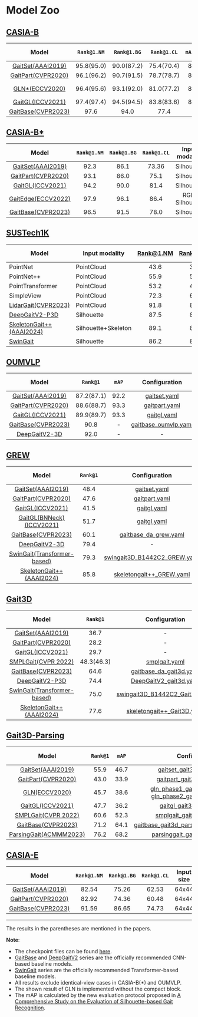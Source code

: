 # Model Zoo

##  [CASIA-B](http://www.cbsr.ia.ac.cn/english/Gait%20Databases.asp)                                                                                          

|                            Model                             | `Rank@1.NM` | `Rank@1.BG` | `Rank@1.CL` | `mAP.NM` | `mAP.BG` | `mAP.CL` |                        Configuration                         | Input Size | Download checkpoint |
| :----------------------------------------------------------: | :---------: | :---------: | :---------: | :------: | :------: | :------: | :----------------------------------------------------------: | :--------: | :-----------------: |
|  [GaitSet(AAAI2019)](https://arxiv.org/pdf/1811.06186.pdf)   | 95.8(95.0)  | 90.0(87.2)  | 75.4(70.4)  |   85.9   |   81.4   |   77.0   |       [gaitset.yaml](../configs/gaitset/gaitset.yaml)        |   64x44    |          -          |
| [GaitPart(CVPR2020)](https://openaccess.thecvf.com/content_CVPR_2020/papers/Fan_GaitPart_Temporal_Part-Based_Model_for_Gait_Recognition_CVPR_2020_paper.pdf) | 96.1(96.2)  | 90.7(91.5)  | 78.7(78.7)  |   84.8   |   81.1   |   75.5   |      [gaitpart.yaml](../configs/gaitpart/gaitpart.yaml)      |   64x44    |          -          |
| [GLN*(ECCV2020)](http://home.ustc.edu.cn/~saihui/papers/eccv2020_gln.pdf) | 96.4(95.6)  | 93.1(92.0)  | 81.0(77.2)  |   89.3   |   87.0   |   82.6   | [gln_phase1.yaml](../configs/gln/gln_phase1.yaml), [gln_phase2.yaml](../configs/gln/gln_phase2.yaml) |   128x88   |          -          |
| [GaitGL(ICCV2021)](https://openaccess.thecvf.com/content/ICCV2021/papers/Lin_Gait_Recognition_via_Effective_Global-Local_Feature_Representation_and_Local_Temporal_ICCV_2021_paper.pdf) | 97.4(97.4)  | 94.5(94.5)  | 83.8(83.6)  |   86.2   |   84.4   |   79.8   |         [gaitgl.yaml](../configs/gaitgl/gaitgl.yaml)         |   64x44    |          -          |
|    [GaitBase(CVPR2023)](https://arxiv.org/abs/2211.06597)    |    97.6     |    94.0     |    77.4     |    -     |    -     |    -     | [gaitbase_da_casiab.yaml](../configs/gaitbase/gaitbase_da_casiab.yaml) |   64x44    |          -          |

##  [CASIA-B*](http://www.cbsr.ia.ac.cn/english/Gait%20Databases.asp)

|                                                                                          Model                                                                                          | `Rank@1.NM` | `Rank@1.BG` | `Rank@1.CL` | Input modality  |                          Configuration                           |
| :-------------------------------------------------------------------------------------------------------------------------------------------------------------------------------------: | :---------: | :---------: | :---------: | :-------------: | :--------------------------------------------------------------: |
|                                                                [GaitSet(AAAI2019)](https://arxiv.org/pdf/1811.06186.pdf)                                                                |    92.3     |    86.1     |    73.36    |   Silhouette    |         [gaitset.yaml](../configs/gaitset/gaitset.yaml)          |
|                                                   [GaitPart(CVPR2020)](https://openaccess.thecvf.com/content_CVPR_2020/papers/Fan_GaitPart_Temporal_Part-Based_Model_for_Gait_Recognition_CVPR_2020_paper.pdf)                                                    |    93.1     |    86.0     |    75.1     |   Silhouette    |        [gaitpart.yaml](../configs/gaitpart/gaitpart.yaml)        |
| [GaitGL(ICCV2021)](https://openaccess.thecvf.com/content/ICCV2021/papers/Lin_Gait_Recognition_via_Effective_Global-Local_Feature_Representation_and_Local_Temporal_ICCV_2021_paper.pdf) |    94.2     |    90.0     |    81.4     |   Silhouette    |           [gaitgl.yaml](../configs/gaitgl/gaitgl.yaml)           |
|                                                                 [GaitEdge(ECCV2022)](https://arxiv.org/abs/2203.03972)                                                                  |    97.9     |    96.1     |    86.4     | RGB, Silhouette | [phase2_gaitedge.yaml](../configs/gaitedge/phase2_gaitedge.yaml) |
|                                                                      [GaitBase(CVPR2023)](https://arxiv.org/abs/2211.06597)                                                                       |    96.5     |    91.5     |    78.0     |   Silhouette    |                                -                                 |

##  [SUSTech1K](http://lidargait.github.io)

| Model                                                        | Input modality      | Rank@1.NM | Rank@1.BG | Rank@1.CL | Rank@1.CR | Rank@1.UB | Rank@1.UF | Rank@1.OC | Rank@1.NT | Rank@1.ALL | Rank@5.ALL |                     Download checkpoint                      |
| ------------------------------------------------------------ | ------------------- | :-------: | :-------: | :-------: | :-------: | :-------: | :-------: | :-------: | :-------: | :--------: | :--------: | :----------------------------------------------------------: |
| PointNet                                                     | PointCloud          |   43.6    |   37.3    |   25.7    |   28.8    |   19.9    |   30.1    |   44.3    |   27.4    |    31.3    |    59.8    |                              -                               |
| PointNet++                                                   | PointCloud          |   55.9    |   52.2    |   41.6    |   49.6    |   47.8    |   45.9    |   54.2    |   52.5    |    50.8    |    82.4    |                              -                               |
| PointTransformer                                             | PointCloud          |   53.2    |   48.1    |   32.1    |   43.2    |   39.1    |   41.8    |   47.9    |   47.1    |    44.4    |    76.7    |                              -                               |
| SimpleView                                                   | PointCloud          |   72.3    |   68.8    |   57.2    |   63.3    |   49.2    |   62.5    |   79.7    |   66.5    |    64.8    |    85.8    |                              -                               |
| [LidarGait(CVPR2023)](https://lidargait.github.io)           | PointCloud          |   91.8    |   88.6    |   74.6    |    89     |   67.5    |   80.9    |   94.5    |   90.4    |    86.8    |    96.1    |                              -                               |
| [DeepGaitV2-P3D]((https://arxiv.org/pdf/2303.03301.pdf))     | Silhouette          |   87.5    |   84.1    |   53.4    |   81.3    |   86.2    |   84.8    |   88.5    |   28.8    |    82.4    |    92.6    | [model](https://huggingface.co/opengait/OpenGait/blob/main/SUSTech1K/DeepGaitV2/DeepGaitV2/checkpoints/DeepGaitV2_30_DA-50000.pt) |
| [SkeletonGait++(AAAI2024)](https://ojs.aaai.org/index.php/AAAI/article/view/27933/27887) | Silhouette+Skeleton |   89.1    |   87.2    |   55.3    |   85.3    |   87.3    |   87.6    |   91.3    |   47.9    |    85.6    |    95.0    | [model](https://huggingface.co/opengait/OpenGait/blob/main/SUSTech1K/SkeletonGaitPP/SkeletonGaitPP/checkpoints/SkeletonGaitPP_30_DA-50000.pt) |
| [SwinGait]((https://arxiv.org/pdf/2303.03301.pdf))           | Silhouette          |   86.2    |   81.3    |   47.4    |   79.3    |   81.6    |   83.1    |   85.6    |   28.5    |    79.7    |    91.8    |                              -                               |

## [OUMVLP](http://www.am.sanken.osaka-u.ac.jp/BiometricDB/GaitMVLP.html)
|                                                                                          Model                                                                                          |  `Rank@1`  | `mAP` |                       Configuration                       | Input Size | Inference Time | Model Size | Download checkpoint |
| :-------------------------------------------------------------------------------------------------------------------------------------------------------------------------------------: | :--------: | :---: | :-------------------------------------------------------: | :--------: | :------------: | :--------: | :--------: |
|                                                                [GaitSet(AAAI2019)](https://arxiv.org/pdf/1811.06186.pdf)                                                                | 87.2(87.1) | 92.2  |  [gaitset.yaml](../configs/gaitset/gaitset_OUMVLP.yaml)   |   64x44    |     1m26s      |   6.31M    |   -   |
|                                                   [GaitPart(CVPR2020)](https://openaccess.thecvf.com/content_CVPR_2020/papers/Fan_GaitPart_Temporal_Part-Based_Model_for_Gait_Recognition_CVPR_2020_paper.pdf)                                                    | 88.6(88.7) | 93.3  | [gaitpart.yaml](../configs/gaitpart/gaitpart_OUMVLP.yaml) |   64x44    |     8m04s      |   3.78M    |   -   |
| [GaitGL(ICCV2021)](https://openaccess.thecvf.com/content/ICCV2021/papers/Lin_Gait_Recognition_via_Effective_Global-Local_Feature_Representation_and_Local_Temporal_ICCV_2021_paper.pdf) | 89.9(89.7) | 93.3  |    [gaitgl.yaml](../configs/gaitgl/gaitgl_OUMVLP.yaml)    |   64x44    |     5m23s      |   95.62M   |   -   |
|                                                                      [GaitBase(CVPR2023)](https://openaccess.thecvf.com/content/CVPR2023/papers/Fan_OpenGait_Revisiting_Gait_Recognition_Towards_Better_Practicality_CVPR_2023_paper.pdf)                                                                       |    90.8    |   -   |                             [gaitbase_oumvlp.yaml](../configs/gaitbase/gaitbase_oumvlp.yaml)                          | 64x44 |  -  |       -        |       -       |
|                                                                          [DeepGaitV2-3D](https://arxiv.org/pdf/2303.03301.pdf)                                                                           |   92.0   |                            -                           |  -  |   64x44    |       -        |     -      |     -     |

## [GREW](https://www.grew-benchmark.org)
|                            Model                             | `Rank@1` |                        Configuration                         | Input Size |   Input modality    | Inference Time | Model Size |
| :----------------------------------------------------------: | :------: | :----------------------------------------------------------: | :--------: | :-----------------: | :------------: | :--------: |
|  [GaitSet(AAAI2019)](https://arxiv.org/pdf/1811.06186.pdf)   |   48.4   |     [gaitset.yaml](../configs/gaitset/gaitset_GREW.yaml)     |   64x44    |     Silhouette      |       -        |     -      |
| [GaitPart(CVPR2020)](https://openaccess.thecvf.com/content_CVPR_2020/papers/Fan_GaitPart_Temporal_Part-Based_Model_for_Gait_Recognition_CVPR_2020_paper.pdf) |   47.6   |   [gaitpart.yaml](../configs/gaitpart/gaitpart_GREW.yaml)    |   64x44    |     Silhouette      |       -        |     -      |
| [GaitGL(ICCV2021)](https://openaccess.thecvf.com/content/ICCV2021/papers/Lin_Gait_Recognition_via_Effective_Global-Local_Feature_Representation_and_Local_Temporal_ICCV_2021_paper.pdf) |   41.5   |      [gaitgl.yaml](../configs/gaitgl/gaitgl_GREW.yaml)       |   64x44    |     Silhouette      |       -        |     -      |
| [GaitGL(BNNeck)(ICCV2021)](https://openaccess.thecvf.com/content/ICCV2021/papers/Lin_Gait_Recognition_via_Effective_Global-Local_Feature_Representation_and_Local_Temporal_ICCV_2021_paper.pdf) |   51.7   |   [gaitgl.yaml](../configs/gaitgl/gaitgl_GREW_BNNeck.yaml)   |   64x44    |     Silhouette      |       -        |     -      |
| [GaitBase(CVPR2023)](https://openaccess.thecvf.com/content/CVPR2023/papers/Fan_OpenGait_Revisiting_Gait_Recognition_Towards_Better_Practicality_CVPR_2023_paper.pdf) |   60.1   | [gaitbase_da_grew.yaml](../configs/gaitbase/gaitbase_da_grew.yaml) |   64x44    |     Silhouette      |       -        |     -      |
|    [DeepGaitV2-3D](https://arxiv.org/pdf/2303.03301.pdf)     |   79.4   |                              -                               |   64x44    |     Silhouette      |       -        |     -      |
| [SwinGait(Transformer-based)](https://arxiv.org/pdf/2303.03301.pdf) |   79.3   | [swingait3D_B1442C2_GREW.yaml](../configs/swingait/swingait3D_B1442C2_GREW.yaml) |   64x44    |     Silhouette      |       -        |     -      |
| [SkeletonGait++(AAAI2024)](https://ojs.aaai.org/index.php/AAAI/article/view/27933/27887) |   85.8   | [skeletongait++_GREW.yaml](../configs/skeletongait/skeletongait++_GREW.yaml) |   64x44    | Silhouette+Skeleton |       -        |     -      |


## [Gait3D](https://github.com/Gait3D/Gait3D-Benchmark)
|                                                                                          Model                                                                                          | `Rank@1` | Configuration | Input Size | Input modality | Download checkpoint |
| :-------------------------------------------------------------------------------------------------------------------------------------------------------------------------------------: | :------: | :-----------: | :--------: | :--------: | --------------------------------------------------------------------------------------------------------------------------------------------------------------------------------------- |
|                                                                [GaitSet(AAAI2019)](https://arxiv.org/pdf/1811.06186.pdf)                                                                |   36.7   |       -       |   64x44    | Silhouette | - |
|                                                   [GaitPart(CVPR2020)](https://openaccess.thecvf.com/content_CVPR_2020/papers/Fan_GaitPart_Temporal_Part-Based_Model_for_Gait_Recognition_CVPR_2020_paper.pdf)                                                    |   28.2   |       -       |   64x44    | Silhouette | - |
| [GaitGL(ICCV2021)](https://openaccess.thecvf.com/content/ICCV2021/papers/Lin_Gait_Recognition_via_Effective_Global-Local_Feature_Representation_and_Local_Temporal_ICCV_2021_paper.pdf) |   29.7   |       -       |   64x44    | Silhouette | - |
|                                                                      [SMPLGait(CVPR 2022)](https://gait3d.github.io/)                                                                       |   48.3(46.3)   |       [smplgait.yaml](../configs/smplgait/smplgait.yaml)       |   64x44    | Silhouette + SMPL| - |
|                                                                      [GaitBase(CVPR2023)](https://openaccess.thecvf.com/content/CVPR2023/papers/Fan_OpenGait_Revisiting_Gait_Recognition_Towards_Better_Practicality_CVPR_2023_paper.pdf)                                                                       |   64.6   |       [gaitbase_da_gait3d.yaml](../configs/gaitbase/gaitbase_da_gait3d.yaml)       |   64x44    | Silhouette | - |
|                                                                          [DeepGaitV2-P3D](https://arxiv.org/pdf/2303.03301.pdf)                                                                           |   74.4   | [DeepGaitV2_gait3d.yaml](../configs/deepgaitv2/DeepGaitV2_gait3d.yaml) |   64x44    |    Silhouette |       -       |
|                                                                          [SwinGait(Transformer-based)](https://arxiv.org/pdf/2303.03301.pdf)                                                                           |   75.0   | [swingait3D_B1442C2_Gait3D.yaml](../configs/swingait/swingait3D_B1442C2_Gait3D.yaml) |   64x44    |    Silhouette |       -       |
| [SkeletonGait++(AAAI2024)](https://ojs.aaai.org/index.php/AAAI/article/view/27933/27887) | 77.6 | [skeletongait++_Gait3D.yaml](../configs/skeletongait/skeletongait++_Gait3D.yaml) | 64x44 | Silhouette+Skeleton | - |


## [Gait3D-Parsing](https://github.com/Gait3D/Gait3D-Benchmark)
|                                                                                           Model                                                                                           |  `Rank@1`  |      `mAP`      |                                                                           Configuration                                                                           |  Input Size  |                                                                                    Download checkpoint                                                                                    |
|:-----------------------------------------------------------------------------------------------------------------------------------------------------------------------------------------:|:----------:|:---------------:|:-----------------------------------------------------------------------------------------------------------------------------------------------------------------:|:------------:|:-----------------------------------------------------------------------------------------------------------------------------------------------------------------------------------------:|
|                                                                 [GaitSet(AAAI2019)](https://arxiv.org/pdf/1811.06186.pdf)                                                                 |    55.9    |      46.7       |                                           [gaitset_gait3d_parsing.yaml](../configs/gaitset/gaitset_gait3d_parsing.yaml)                                           |    64x44     |                                [model](https://huggingface.co/opengait/OpenGait/resolve/main/Gait3D-Parsing/GaitSet/GaitSet/checkpoints/GaitSet-180000.pt)                                |
|               [GaitPart(CVPR2020)](https://openaccess.thecvf.com/content_CVPR_2020/papers/Fan_GaitPart_Temporal_Part-Based_Model_for_Gait_Recognition_CVPR_2020_paper.pdf)                |    43.0    |      33.9       |                                         [gaitpart_gait3d_parsing.yaml](../configs/gaitpart/gaitpart_gait3d_parsing.yaml)                                          |    64x44     |                              [model](https://huggingface.co/opengait/OpenGait/resolve/main/Gait3D-Parsing/GaitPart/GaitPart/checkpoints/GaitPart-180000.pt)                               |
|                                                         [GLN(ECCV2020)](http://home.ustc.edu.cn/~saihui/papers/eccv2020_gln.pdf)                                                          |    45.7    |      38.6       | [gln_phase1_gait3d_parsing.yaml](../configs/gln/gln_phase1_gait3d_parsing.yaml), [gln_phase2_gait3d_parsing.yaml](../configs/gln/gln_phase2_gait3d_parsing.yaml)  |    64x44     |                                      [model](https://huggingface.co/opengait/OpenGait/blob/main/Gait3D-Parsing/GLN/GLN/checkpoints/GLN_P2-180000.pt)                                      |
|  [GaitGL(ICCV2021)](https://openaccess.thecvf.com/content/ICCV2021/papers/Lin_Gait_Recognition_via_Effective_Global-Local_Feature_Representation_and_Local_Temporal_ICCV_2021_paper.pdf)  |    47.7    |      36.2       |                                            [gaitgl_gait3d_parsing.yaml](../configs/gaitgl/gaitgl_gait3d_parsing.yaml)                                             |    64x44     |                                 [model](https://huggingface.co/opengait/OpenGait/resolve/main/Gait3D-Parsing/GaitGL/GaitGL/checkpoints/GaitGL-180000.pt)                                  |
|                                                                     [SMPLGait(CVPR 2022)](https://gait3d.github.io/)                                                                      |    60.6    |      52.3       |                                         [smplgait_gait3d_parsing.yaml](../configs/smplgait/smplgait_gait3d_parsing.yaml)                                          |    64x44     |                              [model](https://huggingface.co/opengait/OpenGait/resolve/main/Gait3D-Parsing/SMPLGait/SMPLGait/checkpoints/SMPLGait-180000.pt)                               |
|           [GaitBase(CVPR2023)](https://openaccess.thecvf.com/content/CVPR2023/papers/Fan_OpenGait_Revisiting_Gait_Recognition_Towards_Better_Practicality_CVPR_2023_paper.pdf)            |    71.2    |      64.1       |                           [gaitbase_gait3d_parsing_btz32x2_fixed.yaml](../configs/gaitbase/gaitbase_gait3d_parsing_btz32x2_fixed.yaml)                            |    64x44     |                [model](https://huggingface.co/opengait/OpenGait/resolve/main/Gait3D-Parsing/Baseline/GaitBase_btz32x2_fixed/checkpoints/GaitBase_btz32x2_fixed-120000.pt)                 |
|                                                                [ParsingGait(ACMMM2023)](https://arxiv.org/abs/2308.16739)                                                                 |    76.2    |      68.2       |                                     [parsinggait_gait3d_parsing.yaml](../configs/parsinggait/parsinggait_gait3d_parsing.yaml)                                     |    64x44     |                          [model](https://huggingface.co/opengait/OpenGait/resolve/main/Gait3D-Parsing/ParsingGait/ParsingGait/checkpoints/ParsingGait-120000.pt)                          |


##  [CASIA-E](https://www.scidb.cn/en/detail?dataSetId=57be0e918db743279baf44a38d013a06)

|                                                                                          Model                                                                                          | `Rank@1.NM` | `Rank@1.BG` | `Rank@1.CL` |       Input size|                    Configuration                           |
| :-------------------------------------------------------------------------------------------------------------------------------------------------------------------------------------: | :---------: | :---------:| :----:  | :-------------: | :--------------------------------------------------------------: |
|    [GaitSet(AAAI2019)](https://arxiv.org/pdf/1811.06186.pdf)                    |    82.54     |    75.26     |    62.53         |                                64x44                                 | [gaitset_casiae.yaml](../configs/gaitset/gaitset_casiae.yaml)
|    [GaitPart(CVPR2020)](https://openaccess.thecvf.com/content_CVPR_2020/papers/Fan_GaitPart_Temporal_Part-Based_Model_for_Gait_Recognition_CVPR_2020_paper.pdf)                   |   82.92     |    74.36     |    60.48         |                                 64x44                                 | [gaitpart_casiae.yaml](../configs/gaitpart/gaitpart_casiae.yaml)
|     [GaitBase(CVPR2023)](https://openaccess.thecvf.com/content/CVPR2023/papers/Fan_OpenGait_Revisiting_Gait_Recognition_Towards_Better_Practicality_CVPR_2023_paper.pdf)                                       |    91.59     |    86.65     |    74.73         |                                64x44                                 | [gaitbase_casiae.yaml](../configs/gaitbase/gaitbase_casiae.yaml)

------------------------------------------

The results in the parentheses are mentioned in the papers. 

**Note**:
- The checkpoint files can be found [here](https://github.com/ShiqiYu/OpenGait/releases).
- [GaitBase](https://openaccess.thecvf.com/content/CVPR2023/papers/Fan_OpenGait_Revisiting_Gait_Recognition_Towards_Better_Practicality_CVPR_2023_paper.pdf) and [DeepGaitV2](https://arxiv.org/pdf/2303.03301.pdf) series are the officially recommended CNN-based baseline models.
- [SwinGait](https://arxiv.org/pdf/2303.03301.pdf) series are the officially recommended Transformer-based baseline models.
- All results exclude identical-view cases in CASIA-B(*) and OUMVLP.
- The shown result of GLN is implemented without the compact block. 
- The mAP is calculated by the new evaluation protocol proposed in [A Comprehensive Study on the Evaluation of Silhouette-based Gait Recognition](https://ieeexplore.ieee.org/document/9928336).
